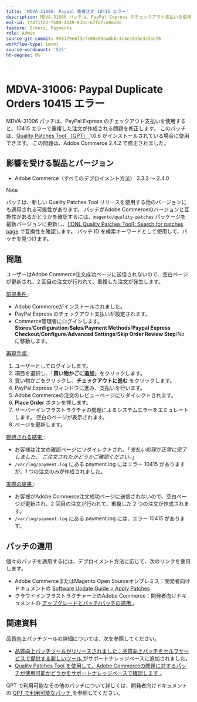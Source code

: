 ```yaml
---
title: 'MDVA-31006: Paypal 重複注文 10415 エラー'
description: MDVA-31006 パッチは、PayPal Express のチェックアウト支払いを使用すると、10415 エラーで重複した注文が作成される問題を修正します。 このパッチは、[Quality Patches Tool （QPT） ] （/help/announcements/adobe-commerce-announcements/magento-quality-patches-released-new-tool-to-self-serve-quality-patches.md） 1.0.6 がインストールされている場合に利用できます。 この問題は、Adobe Commerce 2.4.2 で修正されました。
exl-id: ff471fd3-f580-4149-83bc-67f6fce8e28d
feature: Orders, Payments
role: Admin
source-git-commit: 958179e0f3efe08e65ea8b0c4c4e1015e3c5bb76
workflow-type: tm+mt
source-wordcount: '515'
ht-degree: 0%

---
```


# MDVA-31006: Paypal Duplicate Orders 10415 エラー

MDVA-31006 パッチは、PayPal Express のチェックアウト支払いを使用すると、10415 エラーで重複した注文が作成される問題を修正します。 このパッチは、[Quality Patches Tool （QPT） ](/help/announcements/adobe-commerce-announcements/magento-quality-patches-released-new-tool-to-self-serve-quality-patches.md)1.0.6 がインストールされている場合に使用できます。 この問題は、Adobe Commerce 2.4.2 で修正されました。

## 影響を受ける製品とバージョン

* Adobe Commerce（すべてのデプロイメント方法） 2.3.2 ～ 2.4.0

>[!NOTE]
>
>パッチは、新しい Quality Patches Tool リリースを使用する他のバージョンにも適用される可能性があります。 パッチがAdobe Commerceのバージョンと互換性があるかどうかを確認するには、`magento/quality-patches` パッケージを最新バージョンに更新し、[[!DNL Quality Patches Tool]: Search for patches page](https://devdocs.magento.com/quality-patches/tool.html#patch-grid) で互換性を確認します。 パッチ ID を検索キーワードとして使用して、パッチを見つけます。

## 問題

ユーザーはAdobe Commerce注文成功ページに送信されないので、空白ページが更新され、2 回目の注文が行われて、重複した注文が発生します。

<u> 前提条件 </u>:

* Adobe Commerceがインストールされました。
* PayPal Express のチェックアウト支払いが設定されます。
* Commerce管理者にログインします。 **Stores**/**Configuration**/**Sales**/**Payment Methods**/**Paypal Express Checkout**/**Configure**/**Advanced Settings**/**Skip Order Review Step**/*No* に移動します。

<u> 再現手順 </u>:

1. ユーザーとしてログインします。
1. 項目を選択し、「**買い物かごに追加**」をクリックします。
1. 買い物かごをクリックし、**チェックアウトに進む** をクリックします。
1. PayPal Express ウィンドウに進み、支払いを行います。
1. Adobe Commerceの注文のレビューページにリダイレクトされます。
1. **Place Order** ボタンを押します。
1. サーバーインフラストラクチャの問題によるシステムエラーをエミュレートします。 空白のページが表示されます。
1. ページを更新します。

<u> 期待される結果 </u>:

* お客様は注文の確認ページにリダイレクトされ、「*支払い処理が正常に完了しました。 ご注文されたかどうかご確認ください。*」
* `/var/log/payment.log` にある payment.log にはエラー 10415 がありますが、1 つの注文のみが作成されました。

<u> 実際の結果 </u>:

* お客様がAdobe Commerce注文成功ページに送信されないので、空白ページが更新され、2 回目の注文が行われて、重複した 2 つの注文が作成されます。
* `/var/log/payment.log` にある payment.log には、エラー 10415 があります。

## パッチの適用

個々のパッチを適用するには、デプロイメント方法に応じて、次のリンクを使用します。

* Adobe CommerceまたはMagento Open Sourceオンプレミス：開発者向けドキュメントの [Software Update Guide > Apply Patches](https://devdocs.magento.com/guides/v2.4/comp-mgr/patching/mqp.html)
* クラウドインフラストラクチャー上のAdobe Commerce：開発者向けドキュメントの [ アップグレードとパッチ/パッチの適用 ](https://devdocs.magento.com/cloud/project/project-patch.html)。

## 関連資料

品質向上パッチツールの詳細については、次を参照してください。

* [ 品質向上パッチツールがリリースされました：品質向上パッチをセルフサービスで提供する新しいツール ](/help/announcements/adobe-commerce-announcements/magento-quality-patches-released-new-tool-to-self-serve-quality-patches.md) がサポートナレッジベースに追加されました。
* [Quality Patches Tool を使用して、Adobe Commerceの問題に対するパッチが使用可能かどうかをサポートナレッジベースで確認します ](/help/support-tools/patches-available-in-qpt-tool/check-patch-for-magento-issue-with-magento-quality-patches.md)。

QPT で利用可能なその他のパッチについて詳しくは、開発者向けドキュメントの [QPT で利用可能なパッチ ](https://devdocs.magento.com/quality-patches/tool.html#patch-grid) を参照してください。
